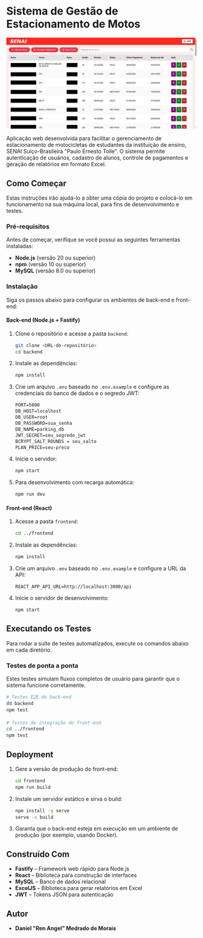 # **Sistema de Gestão de Estacionamento de Motos**

![](https://github.com/ren-angel/Estacionamento-de-Motos-Senai/blob/main/Screenshot.jpeg)

Aplicação web desenvolvida para facilitar o gerenciamento de estacionamento de motocicletas de estudantes da instituição de ensino, SENAI Suíço-Brasileira "Paulo Ernesto Tolle". O sistema permite autenticação de usuários, cadastro de alunos, controle de pagamentos e geração de relatórios em formato Excel.

## Como Começar

Estas instruções irão ajudá-lo a obter uma cópia do projeto e colocá-lo em funcionamento na sua máquina local, para fins de desenvolvimento e testes.

### Pré-requisitos

Antes de começar, verifique se você possui as seguintes ferramentas instaladas:

* **Node.js** (versão 20 ou superior)
* **npm** (versão 10 ou superior)
* **MySQL** (versão 8.0 ou superior)

### Instalação

Siga os passos abaixo para configurar os ambientes de back-end e front-end:

#### Back-end (Node.js + Fastify)

1. Clone o repositório e acesse a pasta `backend`:

   ```bash
   git clone <URL-do-repositório>
   cd backend
   ```

2. Instale as dependências:

   ```bash
   npm install
   ```

3. Crie um arquivo `.env` baseado no `.env.example` e configure as credenciais do banco de dados e o segredo JWT:

   ```env
   PORT=5000
   DB_HOST=localhost
   DB_USER=root
   DB_PASSWORD=sua_senha
   DB_NAME=parking_db
   JWT_SECRET=seu_segredo_jwt
   BCRYPT_SALT_ROUNDS = seu_salto
   PLAN_PRICE=seu-preco
   ```

4. Inicie o servidor:

   ```bash
   npm start
   ```

5. Para desenvolvimento com recarga automática:

   ```bash
   npm run dev
   ```

#### Front-end (React)

1. Acesse a pasta `frontend`:

   ```bash
   cd ../frontend
   ```

2. Instale as dependências:

   ```bash
   npm install
   ```

3. Crie um arquivo `.env` baseado no `.env.example` e configure a URL da API:

   ```env
   REACT_APP_API_URL=http://localhost:3000/api
   ```

4. Inicie o servidor de desenvolvimento:

   ```bash
   npm start
   ```

## Executando os Testes

Para rodar a suíte de testes automatizados, execute os comandos abaixo em cada diretório.

### Testes de ponta a ponta

Estes testes simulam fluxos completos de usuário para garantir que o sistema funcione corretamente.

```bash
# Testes E2E do back-end
dd backend
npm test

# Testes de integração do front-end
cd ../frontend
npm test
```

## Deployment

1. Gere a versão de produção do front-end:

   ```bash
   cd frontend
   npm run build
   ```

2. Instale um servidor estático e sirva o build:

   ```bash
   npm install -g serve
   serve -s build
   ```

3. Garanta que o back-end esteja em execução em um ambiente de produção (por exemplo, usando Docker).

## Construído Com

* **Fastify** – Framework web rápido para Node.js
* **React** – Biblioteca para construção de interfaces
* **MySQL** – Banco de dados relacional
* **ExcelJS** – Biblioteca para gerar relatórios em Excel
* **JWT** – Tokens JSON para autenticação

## Autor

* **Daniel "Ren Angel" Medrado de Morais**
